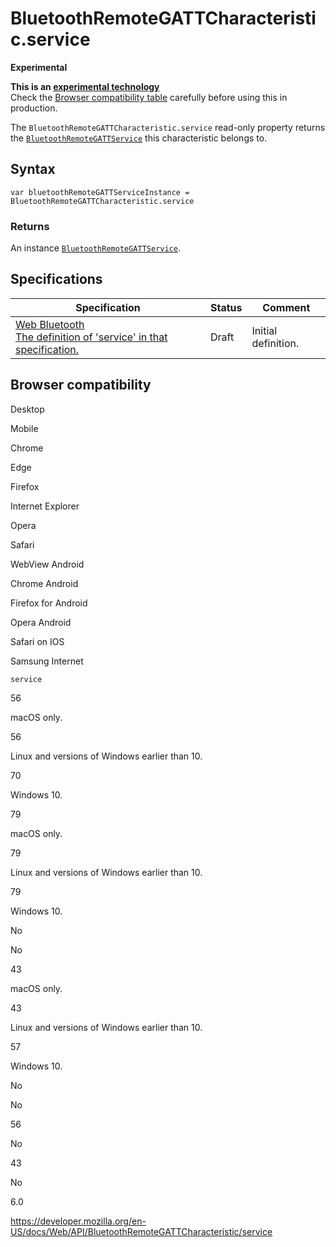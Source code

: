 # BluetoothRemoteGATTCharacteristic.service

**Experimental**

**This is an [experimental technology](https://developer.mozilla.org/en-US/docs/MDN/Guidelines/Conventions_definitions#experimental)**  
Check the [Browser compatibility table](#browser_compatibility) carefully before using this in production.

The `BluetoothRemoteGATTCharacteristic.service` read-only property returns the [`BluetoothRemoteGATTService`](../bluetoothremotegattservice) this characteristic belongs to.

## Syntax

    var bluetoothRemoteGATTServiceInstance = BluetoothRemoteGATTCharacteristic.service

### Returns

An instance [`BluetoothRemoteGATTService`](../bluetoothremotegattservice).

## Specifications

<table><thead><tr class="header"><th>Specification</th><th>Status</th><th>Comment</th></tr></thead><tbody><tr class="odd"><td><a href="https://webbluetoothcg.github.io/web-bluetooth/#dom-bluetoothremotegattcharacteristic-service">Web Bluetooth<br />
<span class="small">The definition of 'service' in that specification.</span></a></td><td><span class="spec-draft">Draft</span></td><td>Initial definition.</td></tr></tbody></table>

## Browser compatibility

Desktop

Mobile

Chrome

Edge

Firefox

Internet Explorer

Opera

Safari

WebView Android

Chrome Android

Firefox for Android

Opera Android

Safari on IOS

Samsung Internet

`service`

56

macOS only.

56

Linux and versions of Windows earlier than 10.

70

Windows 10.

79

macOS only.

79

Linux and versions of Windows earlier than 10.

79

Windows 10.

No

No

43

macOS only.

43

Linux and versions of Windows earlier than 10.

57

Windows 10.

No

No

56

No

43

No

6.0

<a href="https://developer.mozilla.org/en-US/docs/Web/API/BluetoothRemoteGATTCharacteristic/service" class="_attribution-link">https://developer.mozilla.org/en-US/docs/Web/API/BluetoothRemoteGATTCharacteristic/service</a>
